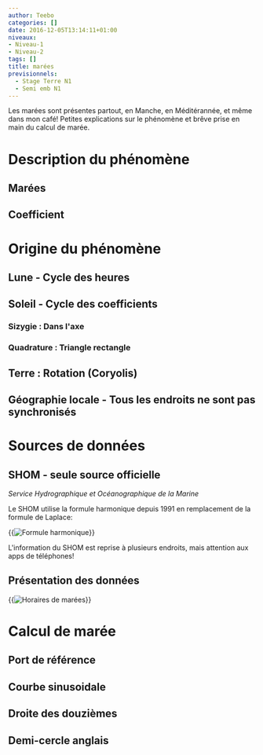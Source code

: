 ```yaml
---
author: Teebo
categories: []
date: 2016-12-05T13:14:11+01:00
niveaux:
- Niveau-1
- Niveau-2
tags: []
title: marées
previsionnels:
  - Stage Terre N1
  - Semi emb N1
---
```

Les marées sont présentes partout, en Manche, en Méditérannée, et même dans mon café!
Petites explications sur le phénomène et brêve prise en main du calcul de marée.

<!--more-->

# Description du phénomène
## Marées
## Coefficient

# Origine du phénomène
## Lune - Cycle des heures
## Soleil - Cycle des coefficients
### Sizygie : Dans l'axe
### Quadrature : Triangle rectangle
## Terre : Rotation (Coryolis)
## Géographie locale - Tous les endroits ne sont pas synchronisés

# Sources de données
## SHOM - seule source officielle
*Service Hydrographique et Océanographique de la Marine*

Le SHOM utilise la formule harmonique depuis 1991 en remplacement de la formule de Laplace:

{{<img src="img/topos/harmonique.png" alt="Formule harmonique">}}

L'information du SHOM est reprise à plusieurs endroits, mais attention aux apps de téléphones!

## Présentation des données

{{<img src="img/topos/ports.png" alt="Horaires de marées">}}

# Calcul de marée
## Port de référence
## Courbe sinusoidale
## Droite des douzièmes
## Demi-cercle anglais
